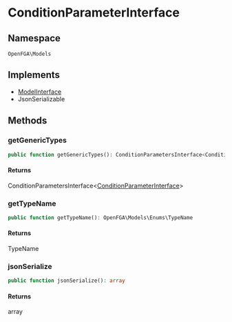 # ConditionParameterInterface


## Namespace
`OpenFGA\Models`

## Implements
* [ModelInterface](Models/ModelInterface.md)
* JsonSerializable



## Methods
### getGenericTypes


```php
public function getGenericTypes(): ConditionParametersInterface<ConditionParameterInterface>
```



#### Returns
ConditionParametersInterface&lt;[ConditionParameterInterface](Models/ConditionParameterInterface.md)&gt;

### getTypeName


```php
public function getTypeName(): OpenFGA\Models\Enums\TypeName
```



#### Returns
TypeName

### jsonSerialize


```php
public function jsonSerialize(): array
```



#### Returns
array

